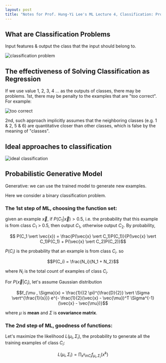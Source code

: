 ```yaml
---
layout: post
title: "Notes for Prof. Hung-Yi Lee's ML Lecture 4, Classification: Probabilistic Generative Model."
---
```


## What are Classification Problems

Input features & output the class that the input should belong to.

![classification problem](https://baliuzeger.github.io/sjl/assets/images/HYL_ML_04/classification.png)

## The effectiveness of Solving Classification as Regression

If we use value 1, 2, 3, 4 ... as the outputs of classes, there may be problems. 1st, there may be penalty to the examples that are "too correct". For example:

![too correct](https://baliuzeger.github.io/sjl/assets/images/HYL_ML_04/too-correct.png)

2nd, such approach implicitly assumes that the neighboring classes (e.g. 1 & 2, 5 & 6) are quantitative closer than other classes, which is false by the meaning of "classes".

## Ideal approaches to classification

![ideal classification](https://baliuzeger.github.io/sjl/assets/images/HYL_ML_04/ideal-classification.png)

## Probabilistic Generative Model

Generative: we can use the trained model to generate new examples.

Here we consider a binary classification problem.

### The 1st step of ML, choosing the function set:

given an example $\vec{x}$, if $P(C_1 \vert \vec{x}) > 0.5$, i.e. the probability that this example is from class $C_1$ > 0.5, then output $C_1$, otherwise output $C_2$. By probability, 

$$ P(C_1 \vert \vec{x}) = \frac{P(\vec{x} \vert C_1)P(C_1)}{P(\vec{x} \vert C_1)P(C_1) + P(\vec{x} \vert C_2)P(C_2)}$$

$P(C_i)$ is the probability that an example is from class $C_i$. so

$$P(C_i) = \frac{N_i}{N_1 + N_2}$$

where $N_i$ is the total count of examples of class $C_i$.

For $P(\vec{x} \vert C_i)$, let's assume Gaussian distribution

$$f_{\mu , \Sigma}(x) = \frac{1}{(2 \pi)^{\frac{D}{2}} \vert \Sigma \vert^{\frac{1}{s}}} e^{- \frac{1}{2}(\vec{x} - \vec{\mu})^T \Sigma^{-1} (\vec{x} - \vec{\mu})}$$

where $\mu$ is **mean** and $\Sigma$ is **covariance matrix**.

### The 2nd step of ML, goodness of functions:

Let's maximize the likelihood $L(\mu_i,\Sigma_i)$, the probability to generate all the training examples of class $C_i$:

$$L(\mu_i,\Sigma_i) = \prod_{x^k in C_i} f_{\mu_i , \Sigma_i}(x^k)$$


